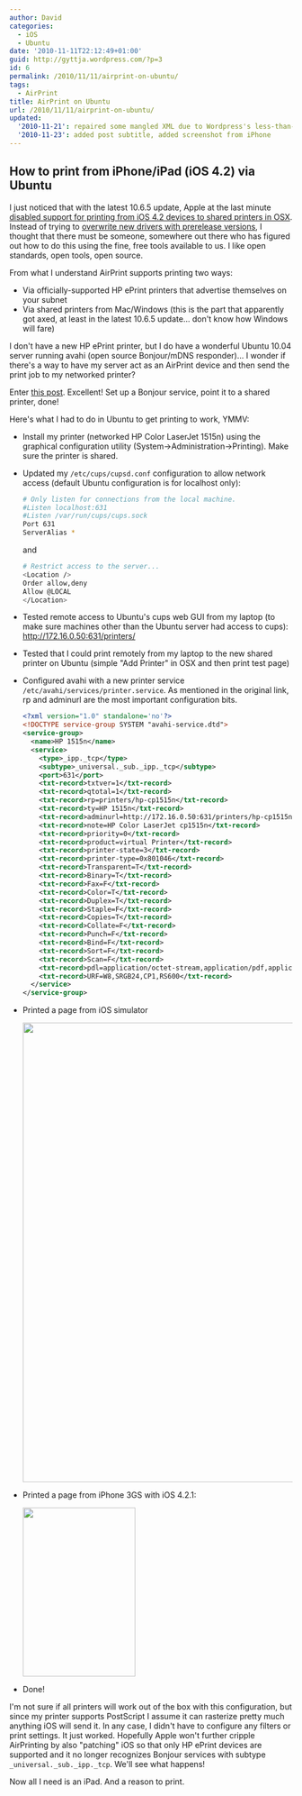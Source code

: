 ```yaml
---
author: David
categories:
  - iOS
  - Ubuntu
date: '2010-11-11T22:12:49+01:00'
guid: http://gyttja.wordpress.com/?p=3
id: 6
permalink: /2010/11/11/airprint-on-ubuntu/
tags:
  - AirPrint
title: AirPrint on Ubuntu
url: /2010/11/11/airprint-on-ubuntu/
updated:
  '2010-11-21': repaired some mangled XML due to Wordpress's less-than-nice HTML-parsing
  '2010-11-23': added post subtitle, added screenshot from iPhone
---
```



## How to print from iPhone/iPad (iOS 4.2) via Ubuntu

I just noticed that with the latest 10.6.5 update, Apple at the last minute [disabled support for printing from iOS 4.2 devices to shared printers in OSX](http://www.macrumors.com/2010/11/10/steve-jobs-replies-regarding-rumors-of-airprint-issues/). Instead of trying to [overwrite new drivers with prerelease versions](http://www.macrumors.com/2010/11/10/steve-jobs-replies-regarding-rumors-of-airprint-issues/), I thought that there must be someone, somewhere out there who has figured out how to do this using the fine, free tools available to us. I like open standards, open tools, open source.

<!--more-->

From what I understand AirPrint supports printing two ways:
* Via officially-supported HP ePrint printers that advertise themselves on your subnet
* Via shared printers from Mac/Windows (this is the part that apparently got axed, at least in the latest 10.6.5 update... don't know how Windows will fare)

I don't have a new HP ePrint printer, but I do have a wonderful Ubuntu 10.04 server running avahi (open source Bonjour/mDNS responder)... I wonder if there's a way to have my server act as an AirPrint device and then send the print job to my networked printer?

Enter [this post](http://www.rho.cc/index.php/linux2/48-misc/104-printing-from-ipad-airprint-via-cups). Excellent! Set up a Bonjour service, point it to a shared printer, done!

Here's what I had to do in Ubuntu to get printing to work, YMMV:

* Install my printer (networked HP Color LaserJet 1515n) using the graphical configuration utility (System->Administration->Printing). Make sure the printer is shared.

* Updated my `/etc/cups/cupsd.conf` configuration to allow network access (default Ubuntu configuration is for localhost only):

  ```bash
  # Only listen for connections from the local machine.
  #Listen localhost:631
  #Listen /var/run/cups/cups.sock
  Port 631
  ServerAlias *
  ```

  and

  ```bash
  # Restrict access to the server...
  <Location />
  Order allow,deny
  Allow @LOCAL
  </Location>
  ```

* Tested remote access to Ubuntu's cups web GUI from my laptop (to make sure machines other than the Ubuntu server had access to cups): http://172.16.0.50:631/printers/

* Tested that I could print remotely from my laptop to the new shared printer on Ubuntu (simple "Add Printer" in OSX and then print test page)

* Configured avahi with a new printer service `/etc/avahi/services/printer.service`. As mentioned in the original link, rp and adminurl are the most important configuration bits.
  ```xml
  <?xml version="1.0" standalone='no'?>
  <!DOCTYPE service-group SYSTEM "avahi-service.dtd">
  <service-group>
    <name>HP 1515n</name>
    <service>
      <type>_ipp._tcp</type>
      <subtype>_universal._sub._ipp._tcp</subtype>
      <port>631</port>
      <txt-record>txtver=1</txt-record>
      <txt-record>qtotal=1</txt-record>
      <txt-record>rp=printers/hp-cp1515n</txt-record>
      <txt-record>ty=HP 1515n</txt-record>
      <txt-record>adminurl=http://172.16.0.50:631/printers/hp-cp1515n</txt-record>
      <txt-record>note=HP Color LaserJet cp1515n</txt-record>
      <txt-record>priority=0</txt-record>
      <txt-record>product=virtual Printer</txt-record>
      <txt-record>printer-state=3</txt-record>
      <txt-record>printer-type=0x801046</txt-record>
      <txt-record>Transparent=T</txt-record>
      <txt-record>Binary=T</txt-record>
      <txt-record>Fax=F</txt-record>
      <txt-record>Color=T</txt-record>
      <txt-record>Duplex=T</txt-record>
      <txt-record>Staple=F</txt-record>
      <txt-record>Copies=T</txt-record>
      <txt-record>Collate=F</txt-record>
      <txt-record>Punch=F</txt-record>
      <txt-record>Bind=F</txt-record>
      <txt-record>Sort=F</txt-record>
      <txt-record>Scan=F</txt-record>
      <txt-record>pdl=application/octet-stream,application/pdf,application/postscript,image/jpeg,image/png,image/urf</txt-record>
      <txt-record>URF=W8,SRGB24,CP1,RS600</txt-record>
    </service>
  </service-group>
  ```

* Printed a page from iOS simulator

  <a href="/images/2010/11/print-dn.png"><img class="alignnone size-full wp-image-9" title="AirPrinting DN från iOS simulator" src="/images/2010/11/print-dn.png" alt="" width="630" height="816" /></a>

* Printed a page from iPhone 3GS with iOS 4.2.1:

  <img class="alignnone size-medium wp-image-93" title="iphone-airprint" src="/images/2010/11/iphone-airprint.png?w=200" alt="" width="200" height="300" />

* Done!

I'm not sure if all printers will work out of the box with this configuration, but since my printer supports PostScript I assume it can rasterize pretty much anything iOS will send it. In any case, I didn't have to configure any filters or print settings. It just worked. Hopefully Apple won't further cripple AirPrinting by also "patching" iOS so that only HP ePrint devices are supported and it no longer recognizes Bonjour services with subtype `_universal._sub._ipp._tcp`. We'll see what happens!

Now all I need is an iPad. And a reason to print.
